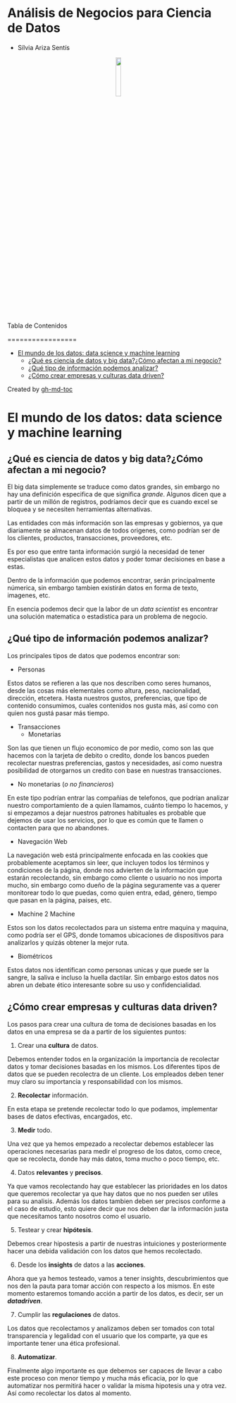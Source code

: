# Análisis de Negocios para Ciencia de Datos
- Sílvia Ariza Sentís 

<div align="center"> 
  <img src="https://static.platzi.com/media/achievements/badge-analisis-negocios-ciencia-datos-3b97d868-a43a-47ac-a2dc-0c0e6cb63f48.png" width="15%">
</div>

Tabla de Contenidos

=================

   * [El mundo de los datos: data science y machine learning](#el-mundo-de-los-datos-data-science-y-machine-learning)
      * [¿Qué es ciencia de datos y big data?¿Cómo afectan a mi negocio?](#qué-es-ciencia-de-datos-y-big-datac\xC3\xB3mo-afectan-a-mi-negocio)
      * [¿Qué tipo de información podemos analizar?](#qu\xC3\xA9-tipo-de-informaci\xC3\xB3n-podemos-analizar)
      * [¿Cómo crear empresas y culturas data driven?](#c\xC3\xB3mo-crear-empresas-y-culturas-data-driven)

Created by [gh-md-toc](https://github.com/ekalinin/github-markdown-toc)

# El mundo de los datos: data science y machine learning

## ¿Qué es ciencia de datos y big data?¿Cómo afectan a mi negocio?

El big data simplemente se traduce como datos grandes, sin embargo no hay una definición especifica de que significa *grande*. 
Algunos dicen que a partir de un millón de registros, podríamos decir que es cuando excel se bloquea y se necesiten herramientas alternativas.

Las entidades con más información son las empresas y gobiernos, ya que diariamente se almacenan datos de todos origenes, como podrían ser de los clientes, productos, transacciones, proveedores, etc.

Es por eso que entre tanta información surgió la necesidad de tener especialistas que analicen estos datos y poder tomar decisiones en base a estas.

Dentro de la información que podemos encontrar, serán principalmente númerica, sin embargo tambien existirán datos en forma de texto, imagenes, etc.

En esencia podemos decir que la labor de un *data scientist* es encontrar una solución matematica o estadistica para un problema de negocio.


## ¿Qué tipo de información podemos analizar?

Los principales tipos de datos que podemos encontrar son:
* Personas

Estos datos se refieren a las que nos describen como seres humanos, desde las cosas más elementales como altura, peso, nacionalidad, dirección, etcetera. Hasta nuestros gustos, preferencias, que tipo de contenido consumimos, cuales contenidos nos gusta más, así como con quien nos gustá pasar más tiempo.

* Transacciones
  * Monetarias 
   
Son las que tienen un flujo economico de por medio, como son las que hacemos con la tarjeta de debito o credito, donde los bancos pueden recolectar nuestras preferencias, gastos y necesidades, así como nuestra posibilidad de otorgarnos un credito con base en nuestras transacciones.
 
  * No monetarias (*o no financieros*)

En este tipo podrían entrar las compañias de telefonos, que podrían analizar nuestro comportamiento de a quien llamamos, cuánto tiempo lo hacemos, y si empezamos a dejar nuestros patrones habituales es probable que dejemos de usar los servicios, por lo que es común que te llamen o contacten para que no abandones.

* Navegación Web

La navegación web está principalmente enfocada en las cookies que probablemente aceptamos sin leer, que incluyen todos los términos y condiciones de la página, donde nos advierten de la información que estarán recolectando, sin embargo como cliente o usuario no nos importa mucho, sin embargo como dueño de la página seguramente vas a querer monitorear todo lo que puedas, como quien entra, edad, género, tiempo que pasan en la página, paises, etc.

* Machine 2 Machine

Estos son los datos recolectados para un sistema entre maquina y maquina, como podría ser el GPS, donde tomamos ubicaciones de dispositivos para analizarlos y quizás obtener la mejor ruta.

* Biométricos

Estos datos nos identifican como personas unicas y que puede ser la sangre, la saliva e incluso la huella dactilar. Sin embargo estos datos nos abren un debate ético interesante sobre su uso y confidencialidad.


## ¿Cómo crear empresas y culturas data driven?

Los pasos para crear una cultura de toma de decisiones basadas en los datos en una empresa se da a partir de los siguientes puntos:

1. Crear una **cultura** de datos.

Debemos entender todos en la organización la importancia de recolectar datos y tomar decisiones basadas en los mismos. Los diferentes tipos de datos que se pueden recolectra de un cliente. Los empleados deben tener muy claro su importancia y responsabilidad con los mismos.

2. **Recolectar** información.

En esta etapa se pretende recolectar todo lo que podamos, implementar bases de datos efectivas, encargados, etc.

3. **Medir** todo.

Una vez que ya hemos empezado a recolectar debemos establecer las operaciones necesarias para medir el progreso de los datos, como crece, que se recolecta, donde hay más datos, toma mucho o poco tiempo, etc.

4. Datos **relevantes** y **precisos**.

Ya que vamos recolectando hay que establecer las prioridades en los datos que queremos recolectar ya que hay datos que no nos pueden ser utiles para su analisis. Además los datos tambien deben ser precisos conforme a el caso de estudio, esto quiere decir que nos deben dar la información justa que necesitamos tanto nosotros como el usuario.


5. Testear y crear **hipótesis**.

Debemos crear hipostesis a partir de nuestras intuiciones y posteriormente hacer una debida validación con los datos que hemos recolectado.

6. Desde los **insights** de datos a las **acciones**.

Ahora que ya hemos testeado, vamos a tener insights, descubrimientos que nos den la pauta para tomar acción con respecto a los mismos. En este momento estaremos tomando acción a partir de los datos, es decir, ser un ***datadriven***.

7. Cumplir las **regulaciones** de datos.

Los datos que recolectamos y analizamos deben ser tomados con total transparencia y legalidad con el usuario que los comparte, ya que es importante tener una ética profesional.

8. **Automatizar**.

Finalmente algo importante es que debemos ser capaces de llevar a cabo este proceso con menor tiempo y mucha más eficacia, por lo que automatizar nos permitirá hacer o validar la misma hipotesis una y otra vez. Así como recolectar los datos al momento.





